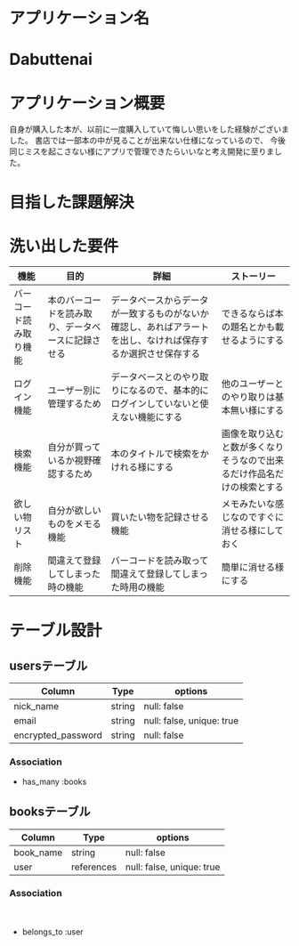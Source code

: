 # アプリケーション名
<h1>Dabuttenai</h1> 

# アプリケーション概要
自身が購入した本が、以前に一度購入していて悔しい思いをした経験がございました。
書店では一部本の中が見ることが出来ない仕様になっているので、
今後同じミスを起こさない様にアプリで管理できたらいいなと考え開発に至りました。

# 目指した課題解決



# 洗い出した要件

| 機能 | 目的 | 詳細 | ストーリー |
| --- | ---- | --- | --------- |
| バーコード読み取り機能 | 本のバーコードを読み取り、データベースに記録させる | データベースからデータが一致するものがないか確認し、あればアラートを出し、なければ保存するか選択させ保存する | できるならば本の題名とかも載せるようにする |
| ログイン機能 | ユーザー別に管理するため | データベースとのやり取りになるので、基本的にログインしていないと使えない機能にする | 他のユーザーとのやり取りは基本無い様にする |
| 検索機能 | 自分が買っているか視野確認するため | 本のタイトルで検索をかけれる様にする | 画像を取り込むと数が多くなりそうなので出来るだけ作品名だけの検索とする |
| 欲しい物リスト | 自分が欲しいものをメモる機能 | 買いたい物を記録させる機能 | メモみたいな感じなのですぐに消せる様にしておく |
| 削除機能 | 間違えて登録してしまった時の機能 | バーコードを読み取って間違えて登録してしまった時用の機能 | 簡単に消せる様にする |

# テーブル設計

## usersテーブル

| Column                | Type       | options                   |
| --------------------- | ---------- | ------------------------- |
| nick_name             | string     | null: false               |
| email                 | string     | null: false, unique: true |
| encrypted_password    | string     | null: false               |

### Association

- has_many :books

## booksテーブル

| Column                | Type           | options                   |
| --------------------- | -------------- | ------------------------- |
| book_name             | string         | null: false               |
| user                  | references     | null: false, unique: true |

### Association
　
- belongs_to :user